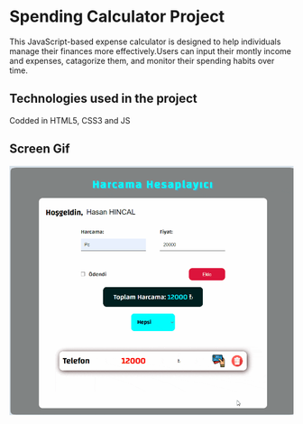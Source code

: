<h1>Spending Calculator Project</h1>

This JavaScript-based expense calculator is designed to help individuals manage their finances more effectively.Users can input their montly income and expenses, catagorize them, and monitor their spending habits over time.
 
<h2>Technologies used in the project</h2>

Codded in HTML5, CSS3 and JS

<h2>Screen Gif</h2>

![](screen1.gif)